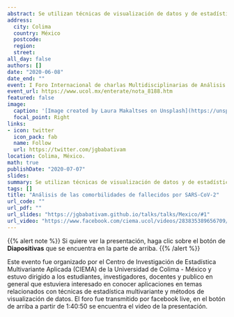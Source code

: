 ```yaml
---
abstract: Se utilizan técnicas de visualización de datos y de estadística multivariante para analizar los datos del SARS-CoV-2. Se usó el repositorio de la Universidad de Johns Hopkins, datos del Instituto Nacional de Salud y una muestra de la información reportada para por el Ministerio de Salud de Colombia.
address:
  city: Colima
  country: México
  postcode: 
  region: 
  street: 
all_day: false
authors: []
date: "2020-06-08"
date_end: ""
event: I Foro Internacional de charlas Multidisciplinarias de Análisis de Datos
event_url: https://www.ucol.mx/enterate/nota_8188.htm
featured: false
image:
  caption: '[Image created by Laura Makaltses on Unsplash](https://unsplash.com/photos/5hp3iqwZXD8)'
  focal_point: Right
links:
- icon: twitter
  icon_pack: fab
  name: Follow
  url: https://twitter.com/jgbabativam
location: Colima, México.
math: true
publishDate: "2020-07-07"
slides: 
summary: Se utilizan técnicas de visualización de datos y de estadística multivariante para analizar los datos del SARS-CoV-2.
tags: []
title: "Análisis de las comorbilidades de fallecidos por SARS-CoV-2" 
url_code: ""
url_pdf: ""
url_slides: "https://jgbabativam.github.io/talks/talks/Mexico/#1"
url_video: "https://www.facebook.com/ciema.ucol/videos/283835389656709/?v=283835389656709"
---
```


{{% alert note %}}
Si quiere ver la presentación, haga clic sobre el botón de **Diapositivas** que se encuentra en la parte de arriba.
{{% /alert %}}

Este evento fue organizado por el Centro de Investigación de Estadística Multivariante Aplicada (CIEMA) de la Universidad de Colima - México y estuvo dirigido a los estudiantes, investigadores, docentes y publico en general que estuviera interesado en conocer aplicaciones en temas relacionados con técnicas de estadística multivariante y métodos de visualización de datos. El foro fue transmitido por facebook live, en el botón de arriba a partir de 1:40:50 se encuentra el video de la presentación.